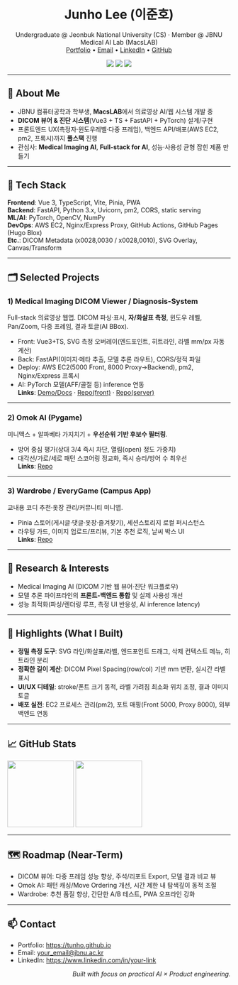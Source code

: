 <!-- Header -->
<h1 align="center">Junho Lee (이준호)</h1>
<p align="center">
  Undergraduate @ Jeonbuk National University (CS) · Member @ JBNU Medical AI Lab (MacsLAB)
  <br/>
  <a href="https://tunho.github.io">Portfolio</a> •
  <a href="mailto:your_email@jbnu.ac.kr">Email</a> •
  <a href="https://www.linkedin.com/in/your-link">LinkedIn</a> •
  <a href="https://github.com/tunho">GitHub</a>
</p>

<p align="center">
  <img src="https://img.shields.io/badge/Focus-Medical%20Imaging%20AI-blue" />
  <img src="https://img.shields.io/badge/Stack-Vue3%20%7C%20TypeScript%20%7C%20FastAPI%20%7C%20PyTorch-brightgreen" />
  <img src="https://img.shields.io/badge/Deploy-AWS%20EC2%20%7C%20GitHub%20Pages-orange" />
</p>

---

## 👋 About Me
- JBNU 컴퓨터공학과 학부생, **MacsLAB**에서 의료영상 AI/웹 시스템 개발 중  
- **DICOM 뷰어 & 진단 시스템**(Vue3 + TS + FastAPI + PyTorch) 설계/구현  
- 프론트엔드 UX(측정자·윈도우레벨·다중 프레임), 백엔드 API/배포(AWS EC2, pm2, 프록시)까지 **풀스택** 진행  
- 관심사: **Medical Imaging AI**, **Full-stack for AI**, 성능·사용성 균형 잡힌 제품 만들기

---

## 🧰 Tech Stack
**Frontend**: Vue 3, TypeScript, Vite, Pinia, PWA  
**Backend**: FastAPI, Python 3.x, Uvicorn, pm2, CORS, static serving  
**ML/AI**: PyTorch, OpenCV, NumPy  
**DevOps**: AWS EC2, Nginx/Express Proxy, GitHub Actions, GitHub Pages (Hugo Blox)  
**Etc.**: DICOM Metadata (x0028,0030 / x0028,0010), SVG Overlay, Canvas/Transform

---

## 🗂️ Selected Projects

### 1) Medical Imaging **DICOM Viewer / Diagnosis-System**
Full-stack 의료영상 웹앱. DICOM 파싱·표시, **자/화살표 측정**, 윈도우 레벨, Pan/Zoom, 다중 프레임, 결과 토글(AI BBox).  
- Front: Vue3+TS, SVG 측정 오버레이(엔드포인트, 히트라인, 라벨 mm/px 자동 계산)  
- Back: FastAPI(이미지·메타 추출, 모델 추론 라우트), CORS/정적 파일  
- Deploy: AWS EC2(5000 Front, 8000 Proxy→Backend), pm2, Nginx/Express 프록시  
- AI: PyTorch 모델(AFF/골절 등) inference 연동  
**Links**: [Demo/Docs](https://tunho.github.io) · [Repo(front)](https://github.com/tunho/REPO_FRONT) · [Repo(server)](https://github.com/tunho/REPO_SERVER)

---

### 2) **Omok AI** (Pygame)
미니맥스 + 알파베타 가지치기 + **우선순위 기반 후보수 필터링**.  
- 방어 중심 평가(상대 3/4 즉시 차단, 열림(open) 정도 가중치)  
- 대각선/가로/세로 패턴 스코어링 정교화, 즉시 승리/방어 수 최우선  
**Links**: [Repo](https://github.com/tunho/REPO_OMOK)

---

### 3) **Wardrobe / EveryGame** (Campus App)
교내용 코디 추천·옷장 관리/커뮤니티 미니앱.  
- Pinia 스토어(게시글·댓글·옷장·즐겨찾기), 세션스토리지 로컬 퍼시스턴스  
- 라우팅 가드, 이미지 업로드/프리뷰, 기본 추천 로직, 날씨 박스 UI  
**Links**: [Repo](https://github.com/tunho/REPO_WARDROBE)

---

## 🔬 Research & Interests
- Medical Imaging AI (DICOM 기반 웹 뷰어·진단 워크플로우)  
- 모델 추론 파이프라인의 **프론트-백엔드 통합** 및 실제 사용성 개선  
- 성능 최적화(파싱/렌더링 루프, 측정 UI 반응성, AI inference latency)

---

## 📝 Highlights (What I Built)
- **정밀 측정 도구**: SVG 라인/화살표/라벨, 엔드포인트 드래그, 삭제 컨텍스트 메뉴, 히트라인 분리  
- **정확한 길이 계산**: DICOM Pixel Spacing(row/col) 기반 mm 변환, 실시간 라벨 표시  
- **UI/UX 디테일**: stroke/폰트 크기 동적, 라벨 가려짐 최소화 위치 조정, 결과 이미지 토글  
- **배포 실전**: EC2 프로세스 관리(pm2), 포트 매핑(Front 5000, Proxy 8000), 외부 백엔드 연동

---

## 📈 GitHub Stats
<p align="left">
  <img src="https://github-readme-stats.vercel.app/api?username=tunho&show_icons=true&hide_rank=false" height="150" />
  <img src="https://github-readme-stats.vercel.app/api/top-langs/?username=tunho&layout=compact" height="150" />
</p>

---

## 🗺️ Roadmap (Near-Term)
- DICOM 뷰어: 다중 프레임 성능 향상, 주석/리포트 Export, 모델 결과 비교 뷰  
- Omok AI: 패턴 캐싱/Move Ordering 개선, 시간 제한 내 탐색깊이 동적 조절  
- Wardrobe: 추천 품질 향상, 간단한 A/B 테스트, PWA 오프라인 강화

---

## 📫 Contact
- Portfolio: https://tunho.github.io  
- Email: your_email@jbnu.ac.kr  
- LinkedIn: https://www.linkedin.com/in/your-link

<!-- Footer note -->
<p align="right"><i>Built with focus on practical AI × Product engineering.</i></p>
